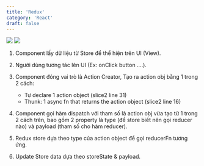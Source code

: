 ```yaml
---
title: 'Redux'
category: 'React'
draft: false
---
```


![](https://i.imgur.com/Wtx9WvJ.png)
![](https://i.imgur.com/UFZ1opQ.png)

1. Component lấy dữ liệu từ Store để thể hiện trên UI (View).
2. Người dùng tương tác lên UI (Ex: onClick button ….).
3. Component đóng vai trò là Action Creator, Tạo ra action obj bằng 1 trong 2 cách:

   - Tự declare 1 action object (slice2 line 31)
   - Thunk: 1 async fn that returns the action object (slice2 line 16)

4. Component gọi hàm dispatch với tham số là action obj vừa tạo từ 1 trong 2 cách trên, bao gồm 2 property là type (để store biết nên gọi reducer nào) và payload (tham số cho hàm reducer).
5. Redux store dựa theo type của action object để gọi reducerFn tương ứng.
6. Update Store data dựa theo storeState & payload.
